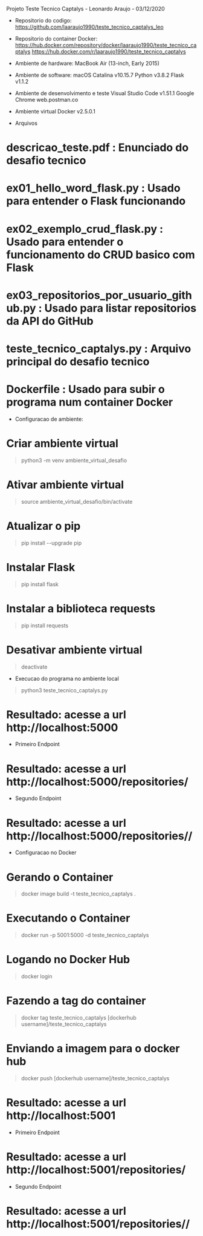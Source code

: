 Projeto Teste Tecnico Captalys - Leonardo Araujo - 03/12/2020

- Repositorio do codigo:
https://github.com/laaraujo1990/teste_tecnico_captalys_leo

- Repositorio do container Docker:
https://hub.docker.com/repository/docker/laaraujo1990/teste_tecnico_captalys
https://hub.docker.com/r/laaraujo1990/teste_tecnico_captalys

- Ambiente de hardware:
MacBook Air (13-inch, Early 2015)

- Ambiente de software:
macOS Catalina v10.15.7
Python v3.8.2
Flask v1.1.2

- Ambiente de desenvolvimento e teste
Visual Studio Code v1.51.1
Google Chrome
web.postman.co

- Ambiente virtual
Docker v2.5.0.1

- Arquivos
# descricao_teste.pdf : Enunciado do desafio tecnico
# ex01_hello_word_flask.py : Usado para entender o Flask funcionando
# ex02_exemplo_crud_flask.py : Usado para entender o funcionamento do CRUD basico com Flask
# ex03_repositorios_por_usuario_github.py : Usado para listar repositorios da API do GitHub
# teste_tecnico_captalys.py : Arquivo principal do desafio tecnico
# Dockerfile : Usado para subir o programa num container Docker

- Configuracao de ambiente:
# Criar ambiente virtual
>python3 -m venv ambiente_virtual_desafio
# Ativar ambiente virtual
>source ambiente_virtual_desafio/bin/activate
# Atualizar o pip
>pip install --upgrade pip
# Instalar Flask
>pip install flask
# Instalar a biblioteca requests
>pip install requests
# Desativar ambiente virtual
>deactivate

- Execucao do programa no ambiente local
>python3 teste_tecnico_captalys.py
# Resultado: acesse a url http://localhost:5000
- Primeiro Endpoint
# Resultado: acesse a url http://localhost:5000/repositories/<nome do usuario>
- Segundo Endpoint
# Resultado: acesse a url http://localhost:5000/repositories/<nome do usuario>/<nome do repositorio>

- Configuracao no Docker
# Gerando o Container
>docker image build -t teste_tecnico_captalys .
# Executando o Container
>docker run -p 5001:5000 -d teste_tecnico_captalys
# Logando no Docker Hub
>docker login
# Fazendo a tag do container
>docker tag teste_tecnico_captalys [dockerhub username]/teste_tecnico_captalys
# Enviando a imagem para o docker hub
>docker push [dockerhub username]/teste_tecnico_captalys
# Resultado: acesse a url http://localhost:5001
- Primeiro Endpoint
# Resultado: acesse a url http://localhost:5001/repositories/<nome do usuario>
- Segundo Endpoint
# Resultado: acesse a url http://localhost:5001/repositories/<nome do usuario>/<nome do repositorio>

